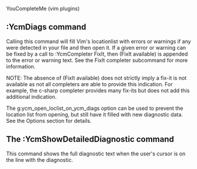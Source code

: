YouCompleteMe (vim plugins)

## :YcmDiags command

Calling this command will fill Vim's locationlist with errors or warnings if any were detected in your file and then open it. If a given error or warning can be fixed by a call to :YcmCompleter FixIt, then (FixIt available) is appended to the error or warning text. See the FixIt completer subcommand for more information.

NOTE: The absence of (FixIt available) does not strictly imply a fix-it is not available as not all completers are able to provide this indication. For example, the c-sharp completer provides many fix-its but does not add this additional indication.

The g:ycm_open_loclist_on_ycm_diags option can be used to prevent the location list from opening, but still have it filled with new diagnostic data. See the Options section for details.

## The :YcmShowDetailedDiagnostic command

This command shows the full diagnostic text when the user's cursor is on the line with the diagnostic.
